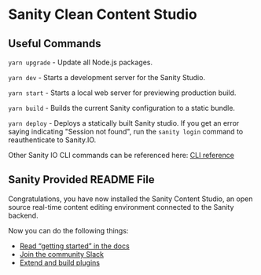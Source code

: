 # Sanity Clean Content Studio

## Useful Commands

```yarn upgrade``` - Update all Node.js packages.

```yarn dev``` - Starts a development server for the Sanity Studio.

```yarn start``` - Starts a local web server for previewing production build.

```yarn build``` - Builds the current Sanity configuration to a static bundle.

```yarn deploy``` - Deploys a statically built Sanity studio. If you get an error saying indicating "Session not found", run the
```sanity login``` command to reauthenticate to Sanity.IO.

Other Sanity IO CLI commands can be referenced here: [CLI reference](https://www.sanity.io/docs/cli-reference)

## Sanity Provided README File
Congratulations, you have now installed the Sanity Content Studio, an open source real-time content editing environment connected to the Sanity backend.

Now you can do the following things:

- [Read “getting started” in the docs](https://www.sanity.io/docs/introduction/getting-started?utm_source=readme)
- [Join the community Slack](https://slack.sanity.io/?utm_source=readme)
- [Extend and build plugins](https://www.sanity.io/docs/content-studio/extending?utm_source=readme)

